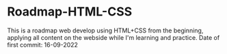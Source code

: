 # Roadmap-HTML-CSS

This is a roadmap web develop using HTML+CSS from the beginning, applying all content on the webside while I'm learning and practice. 
Date of first commit: 16-09-2022
